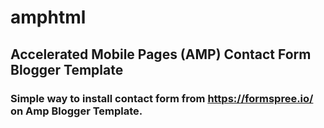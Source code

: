 # amphtml
## Accelerated Mobile Pages (AMP) Contact Form Blogger Template 
### Simple way to install contact form from https://formspree.io/ on Amp Blogger Template.
